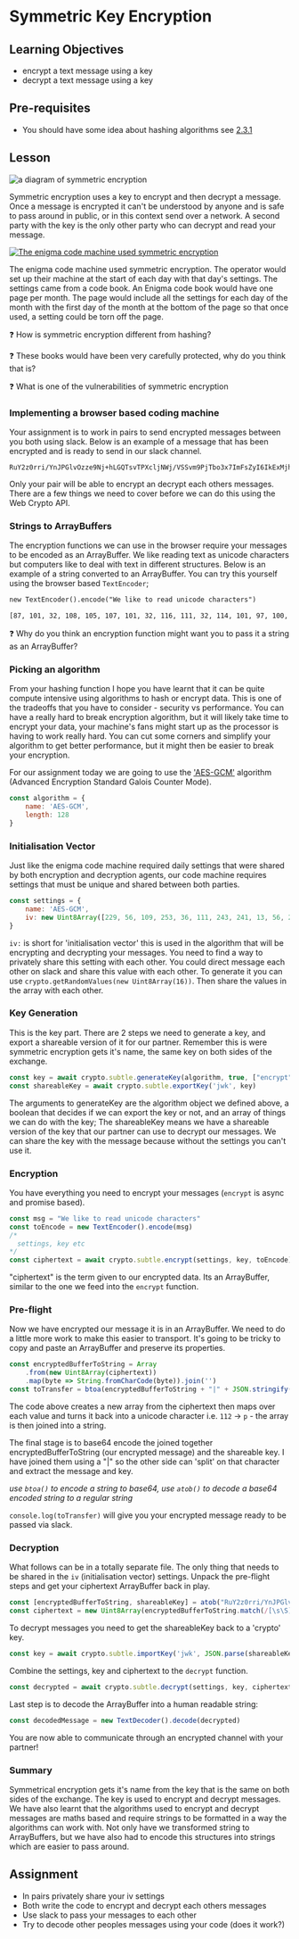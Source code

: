 # Symmetric Key Encryption

## Learning Objectives
* encrypt a text message using a key
* decrypt a text message using a key

## Pre-requisites
* You should have some idea about hashing algorithms see [2.3.1](https://multiverselearningproducts.github.io/curriculum/Module-2/Unit-3-Cryptography/2.3.1-Hashing_Functions.html)

## Lesson

![a diagram of symmetric encryption](https://sectigostore.com/blog/wp-content/uploads/2020/04/types-of-encryption-symmetric-encryption.png)

Symmetric encryption uses a key to encrypt and then decrypt a message. Once a message is encrypted it can't be understood by anyone and is safe to pass around in public, or in this context send over a network. A second party with the key is the only other party who can decrypt and read your message.

[![The enigma code machine used symmetric encryption](https://www.101computing.net/enigma/images/enigma-how-to.png)](https://www.101computing.net/enigma-encoder/)

The enigma code machine used symmetric encryption. The operator would set up their machine at the start of each day with that day's settings. The settings came from a code book. An Enigma code book would have one page per month. The page would include all the settings for each day of the month with the first day of the month at the bottom of the page so that once used, a setting could be torn off the page.

❓ How is symmetric encryption different from hashing?

❓ These books would have been very carefully protected, why do you think that is?

❓ What is one of the vulnerabilities of symmetric encryption

### Implementing a browser based coding machine

Your assignment is to work in pairs to send encrypted messages between you both using slack. Below is an example of a message that has been encrypted and is ready to send in our slack channel.

```
RuY2z0rri/YnJPGlvOzze9Nj+hLGQTsvTPXcljNWj/VSSvm9PjTbo3x7ImFsZyI6IkExMjhHQ00iLCJleHQiOnRydWUsImsiOiIxSmRHS081U2pod3FTSUx4bzZSeldBIiwia2V5X29wcyI6WyJlbmNyeXB0IiwiZGVjcnlwdCJdLCJrdHkiOiJvY3QifQ==
```

Only your pair will be able to encrypt an decrypt each others messages. There are a few things we need to cover before we can do this using the Web Crypto API.

### Strings to ArrayBuffers

The encryption functions we can use in the browser require your messages to be encoded as an ArrayBuffer. We like reading text as unicode characters but computers like to deal with text in different structures. Below is an example of a string converted to an ArrayBuffer. You can try this yourself using the browser based `TextEncoder`;

```html
new TextEncoder().encode("We like to read unicode characters")

[87, 101, 32, 108, 105, 107, 101, 32, 116, 111, 32, 114, 101, 97, 100, 32, 117, 110, 105, 99, 111, 100, 101, 32, 99, 104, 97, 114, 97, 99, 116, 101, 114, 115]
```

❓ Why do you think an encryption function might want you to pass it a string as an ArrayBuffer?

### Picking an algorithm

From your hashing function I hope you have learnt that it can be quite compute intensive using algorithms to hash or encrypt data. This is one of the tradeoffs that you have to consider - security vs performance. You can have a really hard to break encryption algorithm, but it will likely take time to encrypt your data, your machine's fans might start up as the processor is having to work really hard. You can cut some corners and simplify your algorithm to get better performance, but it might then be easier to break your encryption.

For our assignment today we are going to use the ['AES-GCM'](https://en.wikipedia.org/wiki/Galois/Counter_Mode) algorithm (Advanced Encryption Standard Galois Counter Mode).

```javascript
const algorithm = {
    name: 'AES-GCM',
    length: 128
}
```

### Initialisation Vector

Just like the enigma code machine required daily settings that were shared by both encryption and decryption agents, our code machine requires settings that must be unique and shared between both parties.

```javascript
const settings = {
    name: 'AES-GCM',
    iv: new Uint8Array([229, 56, 109, 253, 36, 111, 243, 241, 13, 56, 220, 129, 127, 237, 6, 73])
}
```
`iv:` is short for 'initialisation vector' this is used in the algorithm that will be encrypting and decrypting your messages. You need to find a way to privately share this setting with each other. You could direct message each other on slack and share this value with each other. To generate it you can use `crypto.getRandomValues(new Uint8Array(16))`. Then share the values in the array with each other.

### Key Generation

This is the key part. There are 2 steps we need to generate a key, and export a shareable version of it for our partner. Remember this is were symmetric encryption gets it's name, the same key on both sides of the exchange.

```javascript
const key = await crypto.subtle.generateKey(algorithm, true, ["encrypt", "decrypt"])
const shareableKey = await crypto.subtle.exportKey('jwk', key)
```
The arguments to generateKey are the algorithm object we defined above, a boolean that decides if we can export the key or not, and an array of things we can do with the key; The shareableKey means we have a shareable version of the key that our partner can use to decrypt our messages. We can share the key with the message because without the settings you can't use it.

### Encryption

You have everything you need to encrypt your messages (`encrypt` is async and promise based).

```javascript
const msg = "We like to read unicode characters"
const toEncode = new TextEncoder().encode(msg)
/*
  settings, key etc
*/
const ciphertext = await crypto.subtle.encrypt(settings, key, toEncode)
```
"ciphertext" is the term given to our encrypted data. Its an ArrayBuffer, similar to the one we feed into the `encrypt` function.

### Pre-flight

Now we have encrypted our message it is in an ArrayBuffer. We need to do a little more work to make this easier to transport. It's going to be tricky to copy and paste an ArrayBuffer and preserve its properties.

```javascript
const encryptedBufferToString = Array
    .from(new Uint8Array(ciphertext))
    .map(byte => String.fromCharCode(byte)).join('')
const toTransfer = btoa(encryptedBufferToString + "|" + JSON.stringify(shareableKey))
```
The code above creates a new array from the ciphertext then maps over each value and turns it back into a unicode character i.e. `112` -> `p` - the array is then joined into a string.

The final stage is to base64 encode the joined together encryptedBufferToString (our encrypted message) and the shareable key. I have joined them using a "|" so the other side can 'split' on that character and extract the message and key.

_use `btoa()` to encode a string to base64, use `atob()` to decode a base64 encoded string to a regular string_

`console.log(toTransfer)` will give you your encrypted message ready to be passed via slack.

### Decryption

What follows can be in a totally separate file. The only thing that needs to be shared in the `iv`  (initialisation vector) settings. Unpack the pre-flight steps and get your ciphertext ArrayBuffer back in play.

```javascript
const [encryptedBufferToString, shareableKey] = atob("RuY2z0rri/YnJPGlvOzze9Nj+hLGQTsvTPXcljNWj/VSSvm9PjTbo3x7ImFsZyI6IkExMjhHQ00iLCJleHQiOnRydWUsImsiOiIxSmRHS081U2pod3FTSUx4bzZSeldBIiwia2V5X29wcyI6WyJlbmNyeXB0IiwiZGVjcnlwdCJdLCJrdHkiOiJvY3QifQ==").split("|")
const ciphertext = new Uint8Array(encryptedBufferToString.match(/[\s\S]/g).map(ch => ch.charCodeAt(0)))
```
To decrypt messages you need to get the shareableKey back to a 'crypto' key.

```javascript
const key = await crypto.subtle.importKey('jwk', JSON.parse(shareableKey), algorithm, false, ["decrypt"])
```
Combine the settings, key and ciphertext to the `decrypt` function.
```javascript
const decrypted = await crypto.subtle.decrypt(settings, key, ciphertext)
```
Last step is to decode the ArrayBuffer into a human readable string:
```javascript
const decodedMessage = new TextDecoder().decode(decrypted)
```
You are now able to communicate through an encrypted channel with your partner!

### Summary

Symmetrical encryption gets it's name from the key that is the same on both sides of the exchange. The key is used to encrypt and decrypt messages. We have also learnt that the algorithms used to encrypt and decrypt messages are maths based and require strings to be formatted in a way the algorithms can work with. Not only have we transformed string to ArrayBuffers, but we have also had to encode this structures into strings which are easier to pass around.

## Assignment

* In pairs privately share your iv settings
* Both write the code to encrypt and decrypt each others messages
* Use slack to pass your messages to each other
* Try to decode other peoples messages using your code (does it work?)